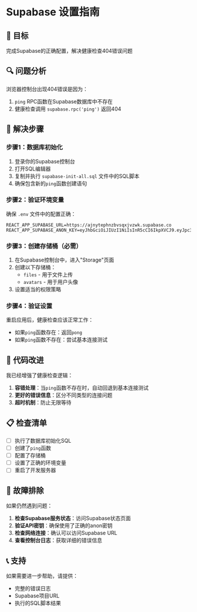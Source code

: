 # Supabase 设置指南

## 🎯 目标
完成Supabase的正确配置，解决健康检查404错误问题

## 🔍 问题分析
浏览器控制台出现404错误是因为：
1. `ping` RPC函数在Supabase数据库中不存在
2. 健康检查调用 `supabase.rpc('ping')` 返回404

## 🚀 解决步骤

### 步骤1：数据库初始化
1. 登录你的Supabase控制台
2. 打开SQL编辑器
3. 复制并执行 `supabase-init-all.sql` 文件中的SQL脚本
4. 确保包含新的`ping`函数创建语句

### 步骤2：验证环境变量
确保 `.env` 文件中的配置正确：
```env
REACT_APP_SUPABASE_URL=https://ajnytephnzbvsqxjvzwk.supabase.co
REACT_APP_SUPABASE_ANON_KEY=eyJhbGciOiJIUzI1NiIsInR5cCI6IkpXVCJ9.eyJpc3MiOiJzdXBhYmFzZSIsInJlZiI6ImFqbnl0ZXBobnpidnNxeGp2endrIiwicm9sZSI6ImFub24iLCJpYXQiOjE3NjAxNTA0OTMsImV4cCI6MjA3NTcyNjQ5M30.HBoZxEuqcn29vPfIBHd8NB1H5uaBXDogVE_1WGPHJe8
```

### 步骤3：创建存储桶（必需）
1. 在Supabase控制台中，进入"Storage"页面
2. 创建以下存储桶：
   - `files` - 用于文件上传
   - `avatars` - 用于用户头像
3. 设置适当的权限策略

### 步骤4：验证设置
重启应用后，健康检查应该正常工作：
- 如果`ping`函数存在：返回`pong`
- 如果`ping`函数不存在：尝试基本连接测试

## 🔧 代码改进
我已经增强了健康检查逻辑：
1. **容错处理**：当`ping`函数不存在时，自动回退到基本连接测试
2. **更好的错误信息**：区分不同类型的连接问题
3. **超时机制**：防止无限等待

## 📋 检查清单
- [ ] 执行了数据库初始化SQL
- [ ] 创建了`ping`函数
- [ ] 配置了存储桶
- [ ] 设置了正确的环境变量
- [ ] 重启了开发服务器

## 🐛 故障排除
如果仍然遇到问题：

1. **检查Supabase服务状态**：访问Supabase状态页面
2. **验证API密钥**：确保使用了正确的anon密钥
3. **检查网络连接**：确认可以访问Supabase URL
4. **查看控制台日志**：获取详细的错误信息

## 📞 支持
如果需要进一步帮助，请提供：
- 完整的错误日志
- Supabase项目URL
- 执行的SQL脚本结果